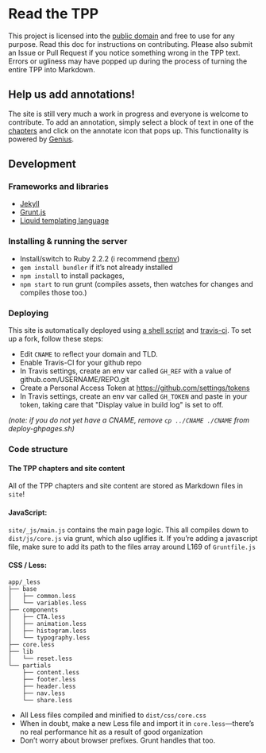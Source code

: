 # Read the TPP

This project is licensed into the
[public domain][01] and free to use for any purpose. Read this doc for
instructions on contributing. Please also submit an
Issue or Pull Request if you notice something wrong in the TPP text. Errors or
ugliness may have popped up during the process of turning the entire TPP into
Markdown.

## Help us add annotations!

The site is still very much a work in progress and everyone is welcome to
contribute. To add an annotation, simply select a block of text in one of
the [chapters](https://www.readthetpp.com) and click on the annotate icon
that pops up. This functionality is powered by [Genius](http://genius.com/).

## Development

### Frameworks and libraries

* [Jekyll][02]
* [Grunt.js][03]
* [Liquid templating language][04]

### Installing & running the server

* Install/switch to Ruby 2.2.2 (i recommend [rbenv][05])
* `gem install bundler` if it’s not already installed
* `npm install` to install packages,
* `npm start` to run grunt (compiles assets, then watches for changes and
compiles those too.)

### Deploying

This site is automatically deployed using [a shell script][06] and
[travis-ci][07]. To set up a fork, follow these steps:

* Edit `CNAME` to reflect your domain and TLD.
* Enable Travis-CI for your github repo
* In Travis settings, create an env var called `GH_REF` with a value of
github.com/USERNAME/REPO.git
* Create a Personal Access Token at <https://github.com/settings/tokens>
* In Travis settings, create an env var called `GH_TOKEN` and paste in your
token, taking care that "Display value in build log" is set to off.

_(note: if you do not yet have a CNAME, remove `cp ../CNAME ./CNAME` from
deploy-ghpages.sh)_

### Code structure

#### The TPP chapters and site content

All of the TPP chapters and site content are stored as Markdown files in `site`!

#### JavaScript:

`site/_js/main.js` contains the main page logic.
This all compiles down to `dist/js/core.js` via grunt, which also uglifies it.
If you’re adding a javascript file, make sure to add its path to the files
array around L169 of `Gruntfile.js`

#### CSS / Less:

```
app/_less
├── base
│   ├── common.less
│   └── variables.less
├── components
│   ├── CTA.less
│   ├── animation.less
│   ├── histogram.less
│   └── typography.less
├── core.less
├── lib
│   └── reset.less
└── partials
    ├── content.less
    ├── footer.less
    ├── header.less
    ├── nav.less
    └── share.less
```

* All Less files compiled and minified to `dist/css/core.css`
* When in doubt, make a new Less file and import it in `core.less`—there’s no
real performance hit as a result of good organization
* Don’t worry about browser prefixes. Grunt handles that too.


[01]: http://unlicense.org/
[02]: http://jekyllrb.com/docs/home/
[03]: http://gruntjs.com/getting-started
[04]: https://github.com/Shopify/liquid/wiki/Liquid-for-Designers
[05]: https://github.com/rbenv/rbenv
[06]: https://github.com/fightforthefuture/bigsurveillance/blob/master/deploy-ghpages.sh
[07]: https://travis-ci.org/fightforthefuture/bigsurveillance
